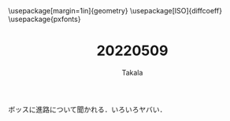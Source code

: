 ﻿---
title: 20220509
yesterday: 20220508
tomorrow: 20220510
days: 864
author: Takala
header-includes:
  - \usepackage[margin=1in]{geometry}
  - \usepackage[ISO]{diffcoeff}
  - \usepackage{pxfonts}
---



ボッスに進路について聞かれる．いろいろヤバい．


